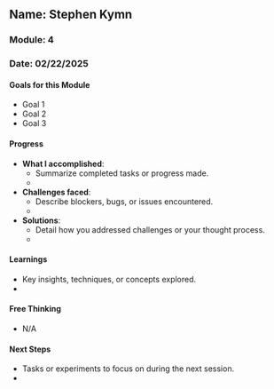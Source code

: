 ## Name: Stephen Kymn
### Module: 4

### Date: 02/22/2025

#### Goals for this Module
- Goal 1
- Goal 2
- Goal 3

#### Progress
- **What I accomplished**:
  - Summarize completed tasks or progress made.
  - <!--Your entry here or N/A if not applicable for this entry-->
- **Challenges faced**:
  - Describe blockers, bugs, or issues encountered.
  -  <!--Your entry here or N/A if not applicable for this entry-->
- **Solutions**:
  - Detail how you addressed challenges or your thought process.
  -  <!--Your entry here or N/A if not applicable for this entry-->

#### Learnings
- Key insights, techniques, or concepts explored.
-  <!--Your entry here or N/A if not applicable for this entry-->

#### Free Thinking
- N/A

#### Next Steps
- Tasks or experiments to focus on during the next session.
-  <!--Your entry here or N/A if not applicable for this entry-->
